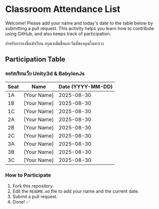 # Classroom Attendance List

Welcome! Please add your name and today's date to the table below by submitting a pull request. This activity helps you learn how to contribute using GitHub, and also keeps track of participation. 

สำหรับการลงชื่อเข้าเรียน กรุณาเพิ่มชื่อและวันที่ของคุณในตาราง

## Participation Table

### คอร์สเรียนเว็บ Unity3d & BabylonJs


| Seat | Name           | Date (YYYY-MM-DD) |
|------|----------------|-------------------|
| 1A   | [Your Name]    | 2025-08-30        |
| 1B   | [Your Name]    | 2025-08-30        |
| 1C   | [Your Name]    | 2025-08-30        |
| 2A   | [Your Name]    | 2025-08-30        |
| 2B   | [Your Name]    | 2025-08-30        |
| 2C   | [Your Name]    | 2025-08-30        |
| 3A   | [Your Name]    | 2025-08-30        |
| 3B   | [Your Name]    | 2025-08-30        |
| 3C   | [Your Name]    | 2025-08-30        |

### How to Participate
1. Fork this repository.
2. Edit the `README.md` file to add your name and the current date.
3. Submit a pull request.
4. Done! ✅
